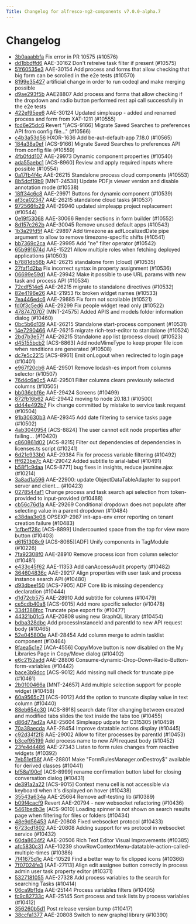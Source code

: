 ```yaml
---
Title: Changelog for alfresco-ng2-components v7.0.0-alpha.7
---
```


# Changelog

- [3b0aaabbfa](https://github.com/Alfresco/alfresco-ng2-components/commit/3b0aaabbfa) Fix error in PR 10575 (#10576)
- [dd1bbdffd6](https://github.com/Alfresco/alfresco-ng2-components/commit/dd1bbdffd6) AAE-30162 Don&#39;t retreive task filter if present (#10575)
- [51f60535e3](https://github.com/Alfresco/alfresco-ng2-components/commit/51f60535e3) AAE-30154 Add process and forms that allow checking that big form can be scrolled in the e2e tests (#10570)
- [8199e35427](https://github.com/Alfresco/alfresco-ng2-components/commit/8199e35427) artificial change in order to run codeql and make merging possible
- [d9ae293f5b](https://github.com/Alfresco/alfresco-ng2-components/commit/d9ae293f5b) AAE28807 Add process and forms that allow checking if the dropdown and radio button performed rest api call successfully in the e2e tests
- [422ef95ee6](https://github.com/Alfresco/alfresco-ng2-components/commit/422ef95ee6) AAE-30124 Updated simpleapp - added and renamed process and form from XAT-1211 (#10555)
- [fcd6e25dc6](https://github.com/Alfresco/alfresco-ng2-components/commit/fcd6e25dc6) Revert &#34;[ACS-9166] Migrate Saved Searches to preferences API from config file…&#34; (#10566)
- [c4b3a53d56](https://github.com/Alfresco/alfresco-ng2-components/commit/c4b3a53d56) HXOR-1636 Add be-aut-default-app 7.18.0 (#10565)
- [184a38a0ef](https://github.com/Alfresco/alfresco-ng2-components/commit/184a38a0ef) [ACS-9166] Migrate Saved Searches to preferences API from config file (#10559)
- [4fb0fdd107](https://github.com/Alfresco/alfresco-ng2-components/commit/4fb0fdd107) AAE-29973 Dynamic component properties (#10540)
- [ada55aebc1](https://github.com/Alfresco/alfresco-ng2-components/commit/ada55aebc1) [ACS-8960] Review and apply required inputs where possible (#10554)
- [0a17fb4f4c](https://github.com/Alfresco/alfresco-ng2-components/commit/0a17fb4f4c) AAE-26215 Standalone process cloud components (#10553)
- [8b5dcf19b9](https://github.com/Alfresco/alfresco-ng2-components/commit/8b5dcf19b9) [MNT-24538] Update PDFjs viewer version and disable annotation mode (#10538)
- [18ff34c6c8](https://github.com/Alfresco/alfresco-ng2-components/commit/18ff34c6c8) AAE-29971 Buttons for dynamic component (#10539)
- [af3ca02347](https://github.com/Alfresco/alfresco-ng2-components/commit/af3ca02347) AAE-26215 standalone cloud tasks (#10537)
- [972566fb29](https://github.com/Alfresco/alfresco-ng2-components/commit/972566fb29) AAE-29940 updated simpleapp project replacement (#10544)
- [0e19f53068](https://github.com/Alfresco/alfresco-ng2-components/commit/0e19f53068) AAE-30066 Render sections in form builder (#10552)
- [8d157c262b](https://github.com/Alfresco/alfresco-ng2-components/commit/8d157c262b) AAE-30045 Remove unused default apps (#10543)
- [1b3a29fd5f](https://github.com/Alfresco/alfresco-ng2-components/commit/1b3a29fd5f) AAE-29897 Add timezone as adfLocalizedDate pipe argument to allow to remove timezone-specific shifts (#10541)
- [bb7369c2ca](https://github.com/Alfresco/alfresco-ng2-components/commit/bb7369c2ca) AAE-29995 Add &#34;ne&#34; filter operator (#10542)
- [65b991674d](https://github.com/Alfresco/alfresco-ng2-components/commit/65b991674d) AAE-15221 Allow multiple roles when fetching deployed applications (#10503)
- [b7881db56b](https://github.com/Alfresco/alfresco-ng2-components/commit/b7881db56b) AAE-26215 standalone form (cloud) (#10535)
- [27faf1d2ba](https://github.com/Alfresco/alfresco-ng2-components/commit/27faf1d2ba) Fix incorrect syntax in property assignment (#10536)
- [06699e59d1](https://github.com/Alfresco/alfresco-ng2-components/commit/06699e59d1) AAE-29942 Make it possible to use URL params with new task and process API (#10534)
- [72cdf514e5](https://github.com/Alfresco/alfresco-ng2-components/commit/72cdf514e5) AAE-26215 migrate to standalone directives (#10532)
- [82e4196e26](https://github.com/Alfresco/alfresco-ng2-components/commit/82e4196e26) AAE-21953 fix broken widget names (#10533)
- [7ea446edc6](https://github.com/Alfresco/alfresco-ng2-components/commit/7ea446edc6) AAE-29885 Fix form not scrollable (#10521)
- [fd0f3c5ed6](https://github.com/Alfresco/alfresco-ng2-components/commit/fd0f3c5ed6) AAE-29299 Fix people widget read only (#10522)
- [4787470707](https://github.com/Alfresco/alfresco-ng2-components/commit/4787470707) [MNT-24575] Added APIS and models folder information dialog (#10460)
- [0bc5b6d139](https://github.com/Alfresco/alfresco-ng2-components/commit/0bc5b6d139) AAE-26215 Standalone start-process component (#10531)
- [14e7290466](https://github.com/Alfresco/alfresco-ng2-components/commit/14e7290466) AAE-26215 migrate rich-text-editor to standalone (#10524)
- [2bd7b3e57f](https://github.com/Alfresco/alfresco-ng2-components/commit/2bd7b3e57f) AAE-26215 Standalone app list (process cloud) (#10523)
- [d45155bcb2](https://github.com/Alfresco/alfresco-ng2-components/commit/d45155bcb2) [ACS-8863] Add nodeMimeType to keep proper file icon when renditions are generated (#10508)
- [dc7e5c2215](https://github.com/Alfresco/alfresco-ng2-components/commit/dc7e5c2215) [ACS-8961] Emit onLogout when redirected to login page (#10401)
- [e967f20cb6](https://github.com/Alfresco/alfresco-ng2-components/commit/e967f20cb6) AAE-29501 Remove lodash-es import from columns selector (#10507)
- [76d4c6a0c5](https://github.com/Alfresco/alfresco-ng2-components/commit/76d4c6a0c5) AAE-29501 Filter columns clears previously selected columns (#10505)
- [bb036cbf6e](https://github.com/Alfresco/alfresco-ng2-components/commit/bb036cbf6e) AAE-29424 Screens  (#10499)
- [872fb16b62](https://github.com/Alfresco/alfresco-ng2-components/commit/872fb16b62) AAE-29442 moving to node 20.18.1 (#10500)
- [dd44e492b7](https://github.com/Alfresco/alfresco-ng2-components/commit/dd44e492b7) Fix change committed by mistake to service task request (#10504)
- [91b30630b3](https://github.com/Alfresco/alfresco-ng2-components/commit/91b30630b3) AAE-29345 Add date filtering to service tasks page (#10502)
- [4ab3040954](https://github.com/Alfresco/alfresco-ng2-components/commit/4ab3040954) [ACS-8824] The user cannot edit node properties after failing... (#10420)
- [c860861d02](https://github.com/Alfresco/alfresco-ng2-components/commit/c860861d02) [ACS-8215] Filter out dependencies of dependencies in licenses.ts script (#10241)
- [6d21c933b0](https://github.com/Alfresco/alfresco-ng2-components/commit/6d21c933b0) AAE-29384 Fix for process variable filtering (#10492)
- [fff623be7c](https://github.com/Alfresco/alfresco-ng2-components/commit/fff623be7c) AAE-29042 Added subtitle to arial-label (#10491)
- [b58f1c9daa](https://github.com/Alfresco/alfresco-ng2-components/commit/b58f1c9daa) [ACS-8771] bug fixes in insights, reduce jasmine.ajax (#10214)
- [3a8ad1a596](https://github.com/Alfresco/alfresco-ng2-components/commit/3a8ad1a596) AAE-22900: update ObjectDataTableAdapter to support server and client… (#10423)
- [0278544af1](https://github.com/Alfresco/alfresco-ng2-components/commit/0278544af1) Change process and task search api selection from token-provided to input-provided (#10488)
- [cb56c76d1a](https://github.com/Alfresco/alfresco-ng2-components/commit/cb56c76d1a) AAE-29269 Conditional dropdown does not populate after selecting value in a parent dropdown (#10484)
- [e38daa3e08](https://github.com/Alfresco/alfresco-ng2-components/commit/e38daa3e08) OPSEXP-2987 init-aps-env error reporting on tenant creation failure (#10483)
- [1cfbeff28c](https://github.com/Alfresco/alfresco-ng2-components/commit/1cfbeff28c) [ACS-8899] Undercounted space from the top for view more button (#10403)
- [d6151308c9](https://github.com/Alfresco/alfresco-ng2-components/commit/d6151308c9) [ACS-8065][ADF] Unify components in TagModule (#10226)
- [7fa92308f0](https://github.com/Alfresco/alfresco-ng2-components/commit/7fa92308f0) AAE-28910 Remove process icon from column selector (#10481)
- [e433c45f62](https://github.com/Alfresco/alfresco-ng2-components/commit/e433c45f62) AAE-11353 Add canAccessAudit property (#10482)
- [364604836c](https://github.com/Alfresco/alfresco-ng2-components/commit/364604836c) AAE-29217 Align properties with user task and process instance search API (#10480)
- [d93dbee150](https://github.com/Alfresco/alfresco-ng2-components/commit/d93dbee150) [ACS-7905] ADF Core lib is missing dependency declaration (#10444)
- [d1d72cb575](https://github.com/Alfresco/alfresco-ng2-components/commit/d1d72cb575) AAE-28910 Add subtitle for columns (#10479)
- [ce5cdb40a8](https://github.com/Alfresco/alfresco-ng2-components/commit/ce5cdb40a8) [ACS-9015] Add more specific selector (#10478)
- [334f388fcc](https://github.com/Alfresco/alfresco-ng2-components/commit/334f388fcc) Truncate pipe export fix (#10477)
- [44321b01c5](https://github.com/Alfresco/alfresco-ng2-components/commit/44321b01c5) AAE-20808 using new GraphQL library (#10454)
- [bdba328dbc](https://github.com/Alfresco/alfresco-ng2-components/commit/bdba328dbc) Add processInstanceId and parentId to new API request body (#10465)
- [52e045800e](https://github.com/Alfresco/alfresco-ng2-components/commit/52e045800e) AAE-28454 Add column merge to admin tasklist component (#10464)
- [9faea5c1e7](https://github.com/Alfresco/alfresco-ng2-components/commit/9faea5c1e7) [ACA-4556] Copy/Move button is now disabled on the My Libraries Page in Copy/Move dialog (#10402)
- [e6c2152add](https://github.com/Alfresco/alfresco-ng2-components/commit/e6c2152add) AAE-28806 Consume-dynamic-Drop-Down-Radio-Button-form-variables (#10442)
- [bace3b9dcc](https://github.com/Alfresco/alfresco-ng2-components/commit/bace3b9dcc) [ACS-9012] Add missing null check for truncate pipe (#10461)
- [2b0100466a](https://github.com/Alfresco/alfresco-ng2-components/commit/2b0100466a) [MNT-24657] Add multiple selection support for people widget (#10458)
- [60a9565c71](https://github.com/Alfresco/alfresco-ng2-components/commit/60a9565c71) [ACS-9012] Add the option to truncate display value in text column (#10440)
- [88eb654c30](https://github.com/Alfresco/alfresco-ng2-components/commit/88eb654c30) [ACS-8918] search date filter changing between created and modified tabs slides the text inside the tabs too (#10455)
- [d86d77ad2a](https://github.com/Alfresco/alfresco-ng2-components/commit/d86d77ad2a) AAE-25604 Simpleapp udpate for C315305 (#10459)
- [70a38aecda](https://github.com/Alfresco/alfresco-ng2-components/commit/70a38aecda) AAE-28454 Improve datatable actions display (#10445)
- [c92d34f2f8](https://github.com/Alfresco/alfresco-ng2-components/commit/c92d34f2f8) AAE-29002 Allow to filter processes by parentId (#10453)
- [b3cef95199](https://github.com/Alfresco/alfresco-ng2-components/commit/b3cef95199) Add process name to new API request body (#10452)
- [23fe4d4486](https://github.com/Alfresco/alfresco-ng2-components/commit/23fe4d4486) AAE-27343 Listen to form rules changes from reactive widgets (#10392)
- [7eb51ef58f](https://github.com/Alfresco/alfresco-ng2-components/commit/7eb51ef58f) AAE-28801 Make &#34;FormRulesManager.onDestroy$&#34; available for derived classes (#10441)
- [bf58a190cf](https://github.com/Alfresco/alfresco-ng2-components/commit/bf58a190cf) [ACS-8999] rename confirmation button label for closing conversation dialog (#10431)
- [de391a2a22](https://github.com/Alfresco/alfresco-ng2-components/commit/de391a2a22) [ACS-9015] Context menu cell is not accessible via keyboard when it&#39;s displayed on hover (#10438)
- [35543a634a](https://github.com/Alfresco/alfresco-ng2-components/commit/35543a634a) AAE-25664 Remove adf-testing lib (#10389)
- [b09f4cacf9](https://github.com/Alfresco/alfresco-ng2-components/commit/b09f4cacf9) Revert AAE-20794 - new websocket refactoring (#10436)
- [5461bedb3e](https://github.com/Alfresco/alfresco-ng2-components/commit/5461bedb3e) [ACS-9010] Loading spinner is not shown on search results page when filtering for files or folders (#10434)
- [48e9d56453](https://github.com/Alfresco/alfresco-ng2-components/commit/48e9d56453) AAE-20808 Fixed websocket protocol (#10433)
- [6723cd1802](https://github.com/Alfresco/alfresco-ng2-components/commit/6723cd1802) AAE-20808 Adding support for ws protocol in websocket service (#10432)
- [60da8634f2](https://github.com/Alfresco/alfresco-ng2-components/commit/60da8634f2) AAE-20506 Rich Text Editor Visual Improvements (#10385)
- [afc5830c31](https://github.com/Alfresco/alfresco-ng2-components/commit/afc5830c31) AAE-10239 showRowContextMenu-datatable-action-called-multiple-times (#10386)
- [7f41675d1c](https://github.com/Alfresco/alfresco-ng2-components/commit/7f41675d1c) AAE-10529 Find a better way to fix clipped icons (#10366)
- [7f07024fe3](https://github.com/Alfresco/alfresco-ng2-components/commit/7f07024fe3) [AAE-27113] Align edit assignee button correctly in process admin user task property editor (#10371)
- [5327181055](https://github.com/Alfresco/alfresco-ng2-components/commit/5327181055) AAE-27328 Add process variables to the search for searching Tasks (#10414)
- [06ca9bf1da](https://github.com/Alfresco/alfresco-ng2-components/commit/06ca9bf1da) AAE-25144 Process variables filters (#10405)
- [fc9c82733c](https://github.com/Alfresco/alfresco-ng2-components/commit/fc9c82733c) AAE-25145 Sort process and task lists by process variables (#10412)
- [356260b5d1](https://github.com/Alfresco/alfresco-ng2-components/commit/356260b5d1) Post release version bump (#10417)
- [38ccfa1377](https://github.com/Alfresco/alfresco-ng2-components/commit/38ccfa1377) AAE-20808 Switch to new graphql library (#10390)
